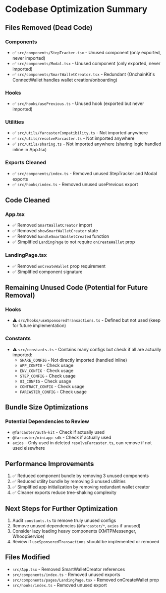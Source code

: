# Codebase Optimization Summary

## Files Removed (Dead Code)

### Components
- ✅ `src/components/StepTracker.tsx` - Unused component (only exported, never imported)
- ✅ `src/components/Modal.tsx` - Unused component (only exported, never imported)
- ✅ `src/components/SmartWalletCreator.tsx` - Redundant (OnchainKit's ConnectWallet handles wallet creation/onboarding)

### Hooks
- ✅ `src/hooks/usePrevious.ts` - Unused hook (exported but never imported)

### Utilities
- ✅ `src/utils/farcasterCompatibility.ts` - Not imported anywhere
- ✅ `src/utils/resolveFarcaster.ts` - Not imported anywhere
- ✅ `src/utils/sharing.ts` - Not imported anywhere (sharing logic handled inline in App.tsx)

### Exports Cleaned
- ✅ `src/components/index.ts` - Removed unused StepTracker and Modal exports
- ✅ `src/hooks/index.ts` - Removed unused usePrevious export

## Code Cleaned

### App.tsx
- ✅ Removed `SmartWalletCreator` import
- ✅ Removed `showSmartWalletCreator` state
- ✅ Removed `handleSmartWalletCreated` function
- ✅ Simplified `LandingPage` to not require `onCreateWallet` prop

### LandingPage.tsx
- ✅ Removed `onCreateWallet` prop requirement
- ✅ Simplified component signature

## Remaining Unused Code (Potential for Future Removal)

### Hooks
- ⚠️ `src/hooks/useSponsoredTransactions.ts` - Defined but not used (keep for future implementation)

### Constants
- ⚠️ `src/constants.ts` - Contains many configs but check if all are actually imported:
  - `SHARE_CONFIG` - Not directly imported (handled inline)
  - `APP_CONFIG` - Check usage
  - `ENV_CONFIG` - Check usage
  - `STEP_CONFIG` - Check usage
  - `UI_CONFIG` - Check usage
  - `CONTRACT_CONFIG` - Check usage
  - `FARCASTER_CONFIG` - Check usage

## Bundle Size Optimizations

### Potential Dependencies to Review
- `@farcaster/auth-kit` - Check if actually used
- `@farcaster/miniapp-sdk` - Check if actually used
- `axios` - Only used in deleted `resolveFarcaster.ts`, can remove if not used elsewhere

## Performance Improvements

1. ✅ Reduced component bundle by removing 3 unused components
2. ✅ Reduced utility bundle by removing 3 unused utilities
3. ✅ Simplified app initialization by removing redundant wallet creator
4. ✅ Cleaner exports reduce tree-shaking complexity

## Next Steps for Further Optimization

1. Audit `constants.ts` to remove truly unused configs
2. Remove unused dependencies (`@farcaster/*`, `axios` if unused)
3. Consider lazy loading heavy components (XMTPMessenger, WhoopService)
4. Review if `useSponsoredTransactions` should be implemented or removed

## Files Modified

- `src/App.tsx` - Removed SmartWalletCreator references
- `src/components/index.ts` - Removed unused exports
- `src/components/pages/LandingPage.tsx` - Removed onCreateWallet prop
- `src/hooks/index.ts` - Removed unused export

